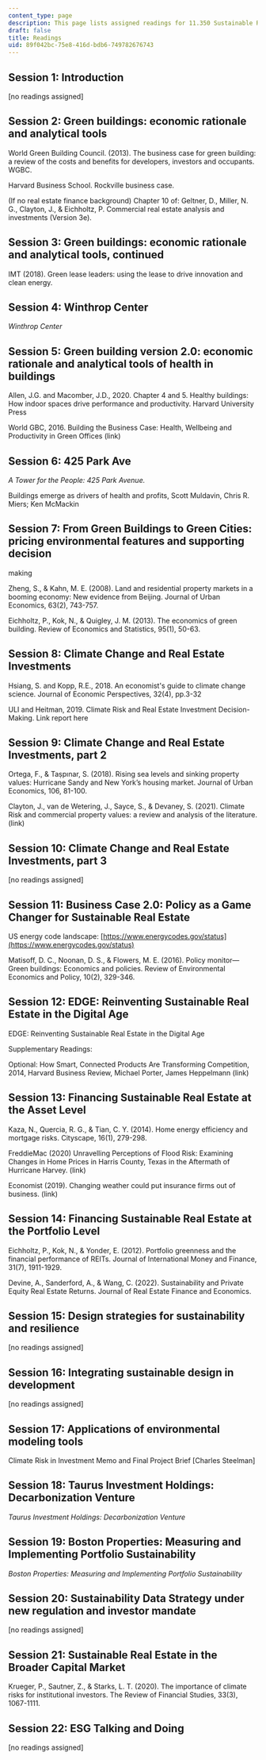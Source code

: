 ```yaml
---
content_type: page
description: This page lists assigned readings for 11.350 Sustainable Real Estate.
draft: false
title: Readings
uid: 89f042bc-75e8-416d-bdb6-749782676743
---
```

## Session 1: Introduction

\[no readings assigned\]

## Session 2: Green buildings: economic rationale and analytical tools

World Green Building Council. (2013). The business case for green building: a review of the costs and benefits for developers, investors and occupants. WGBC.

Harvard Business School. Rockville business case.

(If no real estate finance background) Chapter 10 of: Geltner, D., Miller, N. G., Clayton, J., & Eichholtz, P. Commercial real estate analysis and investments (Version 3e).

## Session 3: Green buildings: economic rationale and analytical tools, continued

IMT (2018). Green lease leaders: using the lease to drive innovation and clean energy.

## Session 4: Winthrop Center

*Winthrop Center*

## Session 5: Green building version 2.0: economic rationale and analytical tools of health in buildings

Allen, J.G. and Macomber, J.D., 2020. Chapter 4 and 5. Healthy buildings: How indoor spaces drive performance and productivity. Harvard University Press 

World GBC, 2016. Building the Business Case: Health, Wellbeing and Productivity in Green Offices (link)

## Session 6: 425 Park Ave

*A Tower for the People: 425 Park Avenue.*

Buildings emerge as drivers of health and profits, Scott Muldavin, Chris R. Miers; Ken McMackin

## Session 7: From Green Buildings to Green Cities: pricing environmental features and supporting decision

making

Zheng, S., & Kahn, M. E. (2008). Land and residential property markets in a booming economy: New evidence from Beijing. Journal of Urban Economics, 63(2), 743-757. 

Eichholtz, P., Kok, N., & Quigley, J. M. (2013). The economics of green building. Review of Economics and Statistics, 95(1), 50-63.

## Session 8: Climate Change and Real Estate Investments 

Hsiang, S. and Kopp, R.E., 2018. An economist's guide to climate change science. Journal of Economic Perspectives, 32(4), pp.3-32 

ULI and Heitman, 2019. Climate Risk and Real Estate Investment Decision-Making. Link report here

## Session 9: Climate Change and Real Estate Investments, part 2 

Ortega, F., & Taṣpınar, S. (2018). Rising sea levels and sinking property values: Hurricane Sandy and New York’s housing market. Journal of Urban Economics, 106, 81-100.

Clayton, J., van de Wetering, J., Sayce, S., & Devaney, S. (2021). Climate Risk and commercial property values: a review and analysis of the literature. (link)

## Session 10: Climate Change and Real Estate Investments, part 3

\[no readings assigned\]

## Session 11: Business Case 2.0: Policy as a Game Changer for Sustainable Real Estate

US energy code landscape: [https://www.energycodes.gov/status](https://www.energycodes.gov/status)

Matisoff, D. C., Noonan, D. S., & Flowers, M. E. (2016). Policy monitor—Green buildings: Economics and policies. Review of Environmental Economics and Policy, 10(2), 329-346.

## Session 12: EDGE: Reinventing Sustainable Real Estate in the Digital Age

EDGE: Reinventing Sustainable Real Estate in the Digital Age

Supplementary Readings:

Optional: How Smart, Connected Products Are Transforming Competition, 2014, Harvard Business Review, Michael Porter, James Heppelmann (link)

## Session 13: Financing Sustainable Real Estate at the Asset Level 

Kaza, N., Quercia, R. G., & Tian, C. Y. (2014). Home energy efficiency and mortgage risks. Cityscape, 16(1), 279-298.

FreddieMac (2020) Unravelling Perceptions of Flood Risk: Examining Changes in Home Prices in Harris County, Texas in the Aftermath of Hurricane Harvey. (link)

Economist (2019). Changing weather could put insurance firms out of business. (link)

## Session 14: Financing Sustainable Real Estate at the Portfolio Level

Eichholtz, P., Kok, N., & Yonder, E. (2012). Portfolio greenness and the financial performance of REITs. Journal of International Money and Finance, 31(7), 1911-1929.

Devine, A., Sanderford, A., & Wang, C. (2022). Sustainability and Private Equity Real Estate Returns. Journal of Real Estate Finance and Economics.

## Session 15: Design strategies for sustainability and resilience

\[no readings assigned\]

## Session 16: Integrating sustainable design in development 

\[no readings assigned\]

## Session 17: Applications of environmental modeling tools

Climate Risk in Investment Memo and Final Project Brief \[Charles Steelman\]

## Session 18: Taurus Investment Holdings: Decarbonization Venture

*Taurus Investment Holdings: Decarbonization Venture*

## Session 19: Boston Properties: Measuring and Implementing Portfolio Sustainability

*Boston Properties: Measuring and Implementing Portfolio Sustainability*

## Session 20: Sustainability Data Strategy under new regulation and investor mandate

\[no readings assigned\]

## Session 21: Sustainable Real Estate in the Broader Capital Market

Krueger, P., Sautner, Z., & Starks, L. T. (2020). The importance of climate risks for institutional investors. The Review of Financial Studies, 33(3), 1067-1111.

## Session 22: ESG Talking and Doing

\[no readings assigned\]